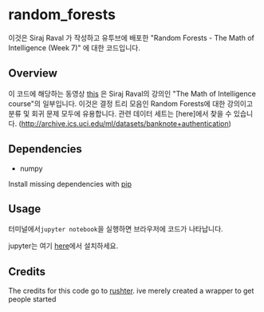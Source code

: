 # random_forests
이것은 Siraj Raval 가 작성하고 유투브에 배포한 "Random Forests - The Math of Intelligence (Week 7)" 에 대한 코드입니다.   


## Overview

이 코드에 해당하는 동영상 [this](https://youtu.be/QHOazyP-YlM) 은 Siraj Raval의 강의인 "The Math of Intelligence course"의 일부입니다. 이것은 결정 트리 모음인 Random Forests에 대한 강의이고 분류 및 회귀 문제 모두에 유용합니다. 관련 데이터 세트는 [here]에서 찾을 수 있습니다. (http://archive.ics.uci.edu/ml/datasets/banknote+authentication)


## Dependencies

* numpy 

Install missing dependencies with [pip](https://pip.pypa.io/en/stable/)

## Usage

터미널에서`jupyter notebook`을 실행하면 브라우저에 코드가 나타납니다.

jupyter는 여기 [here](http://jupyter.readthedocs.io/en/latest/install.html)에서 설치하세요.

## Credits

The credits for this code go to [rushter](https://github.com/rushter). ive merely created a wrapper to get people started
